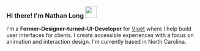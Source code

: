 <h3> Hi there! I'm Nathan Long <img src = "https://raw.githubusercontent.com/MartinHeinz/MartinHeinz/master/wave.gif" width = 30px></h3>

I'm a **Former-Designer-turned-UI-Developer** for [Viget](https://www.viget.com/) where I help build user interfaces for clients. I create accessible experiences with a focus on animation and interaction design. I'm currently based in North Carolina.
